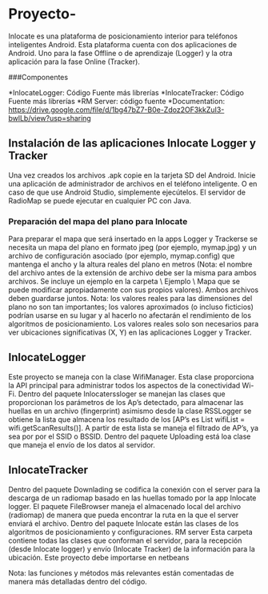 # Proyecto-
Inlocate es una plataforma de posicionamiento interior para teléfonos inteligentes Android. Esta plataforma cuenta con dos aplicaciones de Android. Uno para la fase Offline o de aprendizaje (Logger) y la otra aplicación para la fase Online (Tracker).


###Componentes


*InlocateLogger: Código Fuente más librerías
*InlocateTracker: Código Fuente más librerías 
*RM Server: código fuente 
*Documentation: https://drive.google.com/file/d/1bg47bZ7-B0e-Zdoz2OF3kkZuI3-bwlLb/view?usp=sharing

## Instalación de las aplicaciones Inlocate Logger y Tracker
Una vez creados  los archivos .apk  copie en la tarjeta SD del Android. Inicie una aplicación de administrador de archivos en el teléfono inteligente. O en caso de que use Android Studio, simplemente ejecútelos.
El servidor de RadioMap se puede ejecutar en cualquier PC con Java.

### Preparación del mapa del plano para Inlocate

Para preparar el mapa que será insertado en la apps Logger y Trackerse se necesita  un mapa del plano en formato jpeg (por ejemplo, mymap.jpg) y un archivo de configuración asociado (por ejemplo, mymap.config) que mantenga el ancho y la altura reales del plano en metros (Nota: el nombre del archivo antes de la extensión de archivo debe ser la misma para ambos archivos. Se incluye un ejemplo en la carpeta \ Ejemplo \ Mapa que se puede modificar apropiadamente con sus propios valores). Ambos archivos deben guardarse juntos.
Nota: los valores reales para las dimensiones del plano no son tan importantes; los valores aproximados (o incluso ficticios) podrían usarse en su lugar y al hacerlo no afectarán el rendimiento de los algoritmos de posicionamiento. Los valores reales solo son necesarios para ver ubicaciones significativas (X, Y) en las aplicaciones Logger y Tracker.

## InlocateLogger
Este proyecto se maneja con la clase WifiManager. Esta clase proporciona la API principal para administrar todos los aspectos de la conectividad Wi-Fi.
Dentro del paquete Inlocaterssloger se manejan las clases que proporcionan los parámetros de los Ap’s detectado, para almacenar las huellas en un archivo (fingerprint) asimismo desde la clase RSSLogger  se obtiene la lista que almacena los resultado de los [AP’s es  List<ScanResult> wifiList = wifi.getScanResults()]. A partir de esta lista se maneja el filtrado de AP’s, ya sea por por el SSID o BSSID.
Dentro del paquete Uploading está loa clase que maneja el envío de los datos al servidor.
  
## InlocateTracker

Dentro del paquete Downlading se codifica la conexión con el server para la descarga de un radiomap basado en las huellas tomado por la app Inlocate logger.
El paquete FileBrowser maneja el almacenado local del archivo (radiomap) de manera que pueda encontrar la ruta en la que el server enviará el archivo.
Dentro del paquete Inlocate están las clases de los algoritmos de posicionamiento y configuraciones.
RM server
Esta carpeta contiene todas las clases que conforman el servidor, para la recepción (desde Inlocate logger)  y envío (Inlocate Tracker) de la información para la ubicación. Este proyecto debe importarse en netbeans



Nota: las funciones y métodos más relevantes están comentadas de manera más detalladas dentro del código.



